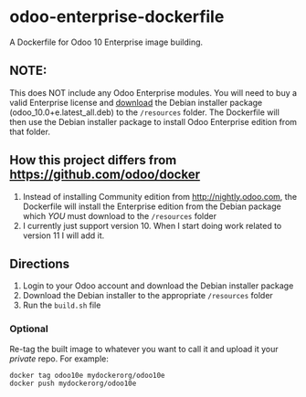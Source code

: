 # odoo-enterprise-dockerfile

A Dockerfile for Odoo 10 Enterprise image building.

## NOTE:
This does NOT include any Odoo Enterprise modules. You will need to buy a valid Enterprise license and [download](https://www.odoo.com/page/download) the Debian installer package (odoo_10.0+e.latest_all.deb) to the `/resources` folder. The Dockerfile will then use the Debian installer package to install Odoo Enterprise edition from that folder.

## How this project differs from https://github.com/odoo/docker

 1. Instead of installing Community edition from http://nightly.odoo.com, the Dockerfile will install the Enterprise edition from the Debian package which *YOU* must download to the `/resources` folder  
 1. I currently just support version 10. When I start doing work related to version 11 I will add it.
 
## Directions

 1. Login to your Odoo account and download the Debian installer package
 1. Download the Debian installer to the appropriate `/resources` folder
 1. Run the `build.sh` file
 
### Optional

Re-tag the built image to whatever you want to call it and upload it your *private* repo.
For example:

	docker tag odoo10e mydockerorg/odoo10e
	docker push mydockerorg/odoo10e
